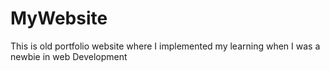 # MyWebsite
This is old portfolio website where I implemented my learning when I was a newbie in web Development
